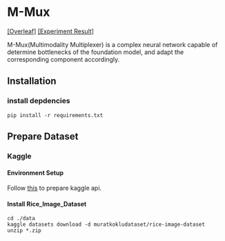 # M-Mux
[[Overleaf]](https://www.overleaf.com/project/645420d94a40fe5e86b5bcb5) [[Experiment Result]](https://docs.google.com/spreadsheets/d/1VdLHwpSc6WaDBDBAlwTeeVHV2-NfAFiPXYJk1-J5hxs)

M-Mux(Multimodality Multiplexer) is a complex neural network capable of determine bottlenecks of the foundation model, and adapt the corresponding component accordingly. 

## Installation
### install depdencies 
```
pip install -r requirements.txt
```

## Prepare Dataset
### Kaggle

#### Environment Setup
Follow [this](https://github.com/Kaggle/kaggle-api#readme) to prepare kaggle api. 

#### Install Rice_Image_Dataset
```
cd ./data
kaggle datasets download -d muratkokludataset/rice-image-dataset
unzip *.zip
```

